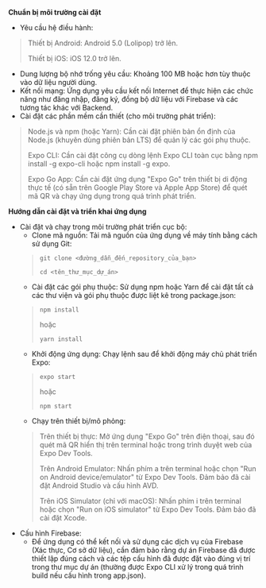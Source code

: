 **Chuẩn bị môi trường cài đặt**
-	Yêu cầu hệ điều hành:
> Thiết bị Android: Android 5.0 (Lolipop) trở lên.
> 
> Thiết bị iOS: iOS 12.0 trở lên.
-	Dung lượng bộ nhớ trống yêu cầu: Khoảng 100 MB hoặc hơn tùy thuộc vào dữ liệu người dùng.
-	Kết nối mạng: Ứng dụng yêu cầu kết nối Internet để thực hiện các chức năng như đăng nhập, đăng ký, đồng bộ dữ liệu với Firebase và các tương tác khác với Backend.
-	Cài đặt các phần mềm cần thiết (cho môi trường phát triển): 
> Node.js và npm (hoặc Yarn): Cần cài đặt phiên bản ổn định của Node.js (khuyên dùng phiên bản LTS) để quản lý các gói phụ thuộc.
> 
> Expo CLI: Cần cài đặt công cụ dòng lệnh Expo CLI toàn cục bằng npm install -g expo-cli hoặc npm install -g expo.
> 
> Expo Go App: Cần cài đặt ứng dụng "Expo Go" trên thiết bị di động thực tế (có sẵn trên Google Play Store và Apple App Store) để quét mã QR và chạy ứng  dụng trong quá trình phát triển.
  
**Hướng dẫn cài đặt và triển khai ứng dụng**
-	Cài đặt và chạy trong môi trường phát triển cục bộ:
    -	Clone mã nguồn: Tải mã nguồn của ứng dụng về máy tính bằng cách sử dụng Git:
    > `git clone <đường_dẫn_đến_repository_của_bạn>`
    > 
    > `cd <tên_thư_mục_dự_án>`
    - Cài đặt các gói phụ thuộc: Sử dụng npm hoặc Yarn để cài đặt tất cả các thư viện và gói phụ thuộc được liệt kê trong package.json:
    > `npm install`
    > 
    > hoặc
    > 
    > `yarn install`
    -	Khởi động ứng dụng: Chạy lệnh sau để khởi động máy chủ phát triển Expo:
    > `expo start`
    > 
    > hoặc
    > 
    > `npm start`
    - Chạy trên thiết bị/mô phỏng:
    > Trên thiết bị thực: Mở ứng dụng "Expo Go" trên điện thoại, sau đó quét mã QR hiển thị trên terminal hoặc trong trình duyệt web của Expo Dev Tools.
    > 
    > Trên Android Emulator: Nhấn phím a trên terminal hoặc chọn "Run on Android device/emulator" từ Expo Dev Tools. Đảm bảo đã cài đặt Android Studio và cấu hình AVD.
    > 
    > Trên iOS Simulator (chỉ với macOS): Nhấn phím i trên terminal hoặc chọn "Run on iOS simulator" từ Expo Dev Tools. Đảm bảo đã cài đặt Xcode.
-	Cấu hình Firebase:
    - Để ứng dụng có thể kết nối và sử dụng các dịch vụ của Firebase (Xác thực, Cơ sở dữ liệu), cần đảm bảo rằng dự án Firebase đã được thiết lập đúng cách và các tệp cấu hình đã được đặt vào đúng vị trí trong thư mục dự án (thường được Expo CLI xử lý trong quá trình build nếu cấu hình trong app.json).

